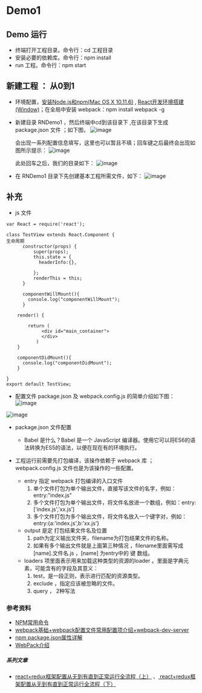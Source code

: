 # Demo1

## Demo 运行
* 终端打开工程目录。命令行：cd 工程目录
* 安装必要的依赖库。命令行：npm install
* run 工程。命令行：npm start

## 新建工程 ： 从0到1
* 环境配置，[安装Node.js和npm(Mac OS X 10.11.6)](http://www.jianshu.com/p/d35e1b495dd8) , [React开发环境搭建(Window)](https://github.com/lostlz/first-react-project)；在全局中安装 webpack：npm install webpack -g

* 新建目录 RNDemo1 ，然后终端中cd到该目录下 ,在该目录下生成 package.json 文件 ；如下图，
  ![image](https://github.com/itwyhuaing/YHReactDemo/blob/master/RNDemo1/images/d1_1.png)

  会出现一系列配置信息填写，这里也可以暂且不填；回车键之后最终会出现如图所示提示：
  ![image](https://github.com/itwyhuaing/YHReactDemo/blob/master/RNDemo1/images/d2_2.png)

  此处回车之后，我们的目录如下：
  ![image](https://github.com/itwyhuaing/YHReactDemo/blob/master/RNDemo1/images/d3_3.png)

* 在 RNDemo1 目录下先创建基本工程所需文件，如下：
  ![image](https://github.com/itwyhuaing/YHReactDemo/blob/master/RNDemo1/images/d4_4.png)

## 补充
* js 文件
```
var React = require('react');

class TestView extends React.Component {
生命周期
      constructor(props) {
          super(props);
          this.state = {
            headerInfo:{},

          };
          renderThis = this;
      }

      componentWillMount(){
        console.log("componentWillMount");
      }

    render() {

        return (
             <div id="main_container">
             </div>
           )
    }

    componentDidMount(){
      console.log("componentDidMount");
    }

}
export default TestView;
```
* 配置文件 package.json 及 webpack.config.js 的简单介绍如下图：
 ![image](https://github.com/itwyhuaing/YHReactDemo/blob/master/RNDemo1/images/pz_1.png)

 ![image](https://github.com/itwyhuaing/YHReactDemo/blob/master/RNDemo1/images/pz_2.png)

* package.json 文件配置
  * Babel 是什么？Babel 是一个 JavaScript 编译器。使用它可以将ES6的语法转换为ES5的语法，以便在现在有的环境执行。

* 工程运行前需要先打包编译，该操作依赖于 webpack 库 ； webpack.config.js 文件也是为该操作的一些配置。
  * entry 指定 webpack 打包编译的入口文件
    1. 单个文件打包为单个输出文件，直接写该文件的名字，例如：entry:"index.js"
    2. 多个文件打包为单个输出文件，将文件名放进一个数组，例如：entry:['index.js',’xx.js’]
    3. 多个文件打包为多个输出文件，将文件名放入一个键字对，例如：entry:{a:'index.js',b:’xx.js’}
  * output 是定 打包结果文件名及位置
    1. path为定义输出文件夹，filename为打包结果文件的名称。
    2. 如果有多个输出文件就是上面第三种情况 ，filename里面需写成 [name].文件名.js ，[name] 为entry中的 键 数组。
  * loaders 项里面表示用来加载这种类型的资源的loader 。里面是字典元素，可能含有的字段及其意义：
    1. test，是一段正则，表示进行匹配的资源类型。
    2. exclude ，指定应该被忽略的文件。
    3. query ， 2种写法

### 参考资料
* [NPM常用命令](http://www.cnblogs.com/PeunZhang/p/5553574.html)
* [webpack基础+webpack配置文件常用配置项介绍+webpack-dev-server](http://www.cnblogs.com/QxQstar/p/5961387.html)
* [npm package.json属性详解](http://www.cnblogs.com/tzyy/p/5193811.html#_h1_20)
* [WebPack介绍](http://www.68kejian.com/app/detail.html?id=76&&c=442&&name=WebPack介绍)
##### 系列文章
* [react+redux框架配置从无到有直到正常运行全流程（上）](http://blog.csdn.net/lx376693576/article/details/54591142) 、[ react+redux框架配置从无到有直到正常运行全流程（下）](http://blog.csdn.net/lx376693576/article/details/54602957)
